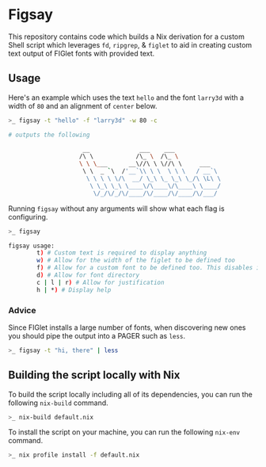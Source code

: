 # Figsay

This repository contains code which builds a Nix derivation for a custom Shell
script which leverages `fd`, `ripgrep`, & `figlet` to aid in creating custom
text output of FIGlet fonts with provided text.

## Usage

Here's an example which uses the text `hello` and the font `larry3d` with a
width of `80` and an alignment of `center` below.

```sh
>_ figsay -t "hello" -f "larry3d" -w 80 -c

# outputs the following

                     __              ___    ___
                    /\ \            /\_ \  /\_ \
                    \ \ \___      __\//\ \ \//\ \     ___
                     \ \  _ `\  /'__`\\ \ \  \ \ \   / __`\
                      \ \ \ \ \/\  __/ \_\ \_ \_\ \_/\ \L\ \
                       \ \_\ \_\ \____\/\____\/\____\ \____/
                        \/_/\/_/\/____/\/____/\/____/\/___/


```

Running `figsay` without any arguments will show what each flag is configuring.

```sh
>_ figsay

figsay usage:
        t) # Custom text is required to display anything
        w) # Allow for the width of the figlet to be defined too
        f) # Allow for a custom font to be defined too. This disables iterating
        d) # Allow for font directory
        c | l | r) # Allow for justification
        h | *) # Display help
```

### Advice

Since FIGlet installs a large number of fonts, when discovering new ones you
should pipe the output into a PAGER such as `less`.

```sh
>_ figsay -t "hi, there" | less
```

## Building the script locally with Nix

To build the script locally including all of its dependencies, you can run the
following `nix-build` command.

```sh
>_ nix-build default.nix
```

To install the script on your machine, you can run the following `nix-env`
command.

```sh
>_ nix profile install -f default.nix
```

